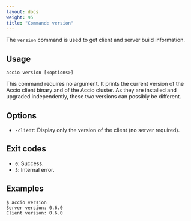```yaml
---
layout: docs
weight: 95
title: "Command: version"
---
```


The `version` command is used to get client and server build information.

## Usage
```
accio version [<options>]
```

This command requires no argument.
It prints the current version of the Accio client binary and of the Accio cluster.
As they are installed and upgraded independently, these two versions can possibly be different.

## Options
* `-client`: Display only the version of the client (no server required).

## Exit codes
* `0`: Success.
* `5`: Internal error.

## Examples
```
$ accio version
Server version: 0.6.0
Client version: 0.6.0
```
